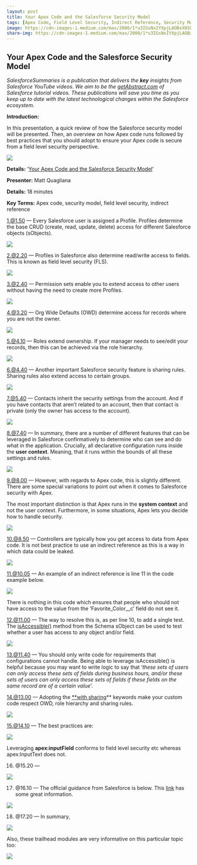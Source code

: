 ```yaml
---
layout: post
title: Your Apex Code and the Salesforce Security Model
tags: [Apex Code, Field Level Security, Indirect Reference, Security Model]
image: https://cdn-images-1.medium.com/max/2000/1*u3IGsNxIYXpjLAOBxX8SUw.png
share-img: https://cdn-images-1.medium.com/max/2000/1*u3IGsNxIYXpjLAOBxX8SUw.png
---
```


## Your Apex Code and the Salesforce Security Model

*SalesforceSummaries is a publication that delivers the **key** insights from Salesforce YouTube videos. We aim to be the [getAbstract.com](https://www.getabstract.com/en/) of Salesforce tutorial videos. These publications will save you time as you keep up to date with the latest technological changes within the Salesforce ecosystem.*

**Introduction:**

In this presentation, a quick review of how the Salesforce security model will be presented. Then, an overview on how Apex code runs followed by best practices that you should adopt to ensure your Apex code is secure from a field level security perspective.

![](https://cdn-images-1.medium.com/max/2000/1*pM95hvpQ5NSLTAX9cbueaA.png)

**Details:** ‘[Your Apex Code and the Salesforce Security Model](https://www.youtube.com/watch?v=NamHEJIbzWQ)’

**Presenter:** Matt Quagliana

**Details:** 18 minutes

**Key Terms:** Apex code, security model, field level security, indirect reference

 1.@1.50 — Every Salesforce user is assigned a Profile. Profiles determine the base CRUD (create, read, update, delete) access for different Salesforce objects (sObjects).

![](https://cdn-images-1.medium.com/max/2000/1*UVqb3Eyf1pdf78AZWZjSAA.png)

2.@2.20 — Profiles in Salesforce also determine read/write access to fields. This is known as field level security (FLS).

![](https://cdn-images-1.medium.com/max/2000/1*2zzxNmnwSPrYMOasOk7ygA.png)

3.@2.40 — Permission sets enable you to extend access to other users without having the need to create more Profiles.

![](https://cdn-images-1.medium.com/max/2000/1*xgAPlojKGGh3s9lb2eKc3Q.png)

4.@3.20 — Org Wide Defaults (OWD) determine access for records where you are not the owner.

![](https://cdn-images-1.medium.com/max/2000/1*wvnQV1FgPIQtfwpunQzagA.png)

5.@4.10 — Roles extend ownership. If your manager needs to see/edit your records, then this can be achieved via the role hierarchy.

![](https://cdn-images-1.medium.com/max/2000/1*jvM6gl-RiZdTyTVC_TA3Ug.png)

6.@4.40 — Another important Salesforce security feature is sharing rules. Sharing rules also extend access to certain groups.

![](https://cdn-images-1.medium.com/max/2000/1*GvUKJZrtSzsPu2mlftpiiQ.png)

7.@5.40 — Contacts inherit the security settings from the account. And if you have contacts that aren’t related to an account, then that contact is private (only the owner has access to the account).

![](https://cdn-images-1.medium.com/max/2000/1*odZduzgVuiXEJjWV22-AOA.png)

8.@7.40 — In summary, there are a number of different features that can be leveraged in Salesforce confirmatively to determine who can see and do what in the application. Crucially, all declarative configuration runs inside the **user context**. Meaning, that it runs within the bounds of all these settings and rules.

![](https://cdn-images-1.medium.com/max/2000/1*NHbKElrRIDP92JZW3Omy4w.png)

9.@8.00 — However, with regards to Apex code, this is slightly different. There are some special variations to point out when it comes to Salesforce security with Apex.

The most important distinction is that Apex runs in the **system context** and not the user context. Furthermore, in some situations, Apex lets you decide how to handle security.

![](https://cdn-images-1.medium.com/max/2000/1*qoB643Md3y6ZKbJ_ARF4PQ.png)

10.@8.50 — Controllers are typically how you get access to data from Apex code. It is not best practice to use an indirect reference as this is a way in which data could be leaked.

![](https://cdn-images-1.medium.com/max/2000/1*7RsfrbszbhbClLRW7RxyDw.png)

11.@10.05 — An example of an indirect reference is line 11 in the code example below.

![](https://cdn-images-1.medium.com/max/2000/1*u3IGsNxIYXpjLAOBxX8SUw.png)

There is nothing in this code which ensures that people who should not have access to the value from the ‘Favorite_Color__c’ field do not see it.

12.@11.00 — The way to resolve this is, as per line 10, to add a single test. The [isAccessible()](https://developer.salesforce.com/docs/atlas.en-us.apexcode.meta/apexcode/apex_methods_system_sobject_describe.htm) method from the Schema sObject can be used to test whether a user has access to any object and/or field.

![](https://cdn-images-1.medium.com/max/2000/1*S9ZbMFCYgEO6W9914H5BNA.png)

13.@11.40 — You should only write code for requirements that configurations cannot handle. Being able to leverage isAccessible() is helpful because you may want to write logic to say that ‘*these sets of users can only access these sets of fields during business hours, and/or these sets of users can only access these sets of fields if these fields on the same record are of a certain value*’.

14.@13.00 — Adopting the [**with sharing](https://developer.salesforce.com/docs/atlas.en-us.apexcode.meta/apexcode/apex_classes_keywords_sharing.htm)** keywords make your custom code respect OWD, role hierarchy and sharing rules.

![](https://cdn-images-1.medium.com/max/2000/1*veG5C8M2Wcw77HEdVwLU7g.png)

15.@14.10 — The best practices are:

![](https://cdn-images-1.medium.com/max/2000/1*8Wa0urvMNevrbyJ2ARvM9A.png)

Leveraging **apex:inputField** conforms to field level security etc whereas apex:InputText does not.

16. @15.20 —

![](https://cdn-images-1.medium.com/max/2000/1*7cn8W9go4CoA7AmOK7wlug.png)

17. @16.10 — The official guidance from Salesforce is below. This [link](https://developer.salesforce.com/page/Testing_CRUD_and_FLS_Enforcement) has some great information.

![](https://cdn-images-1.medium.com/max/2000/1*Z5S0O554JkUCG5PUp9bFdA.png)

18. @17.20 — In summary,

![](https://cdn-images-1.medium.com/max/2000/1*S-g4vvMjEIHm6IsTJptQSg.png)

Also, these trailhead modules are very informative on this particular topic too:

![](https://cdn-images-1.medium.com/max/2000/1*KX_mlfePr6JCHoiT_YNBEw.png)
